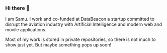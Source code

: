 ### Hi there 👋

I am Samu. I work and co-funded at DataBeacon a startup committed to disrupt the aviation industry with Artificial Intelligence and modern web and movile applications. 

Most of my work is stored in private repositories, so there is not much to show just yet. But maybe something pops up soon!
